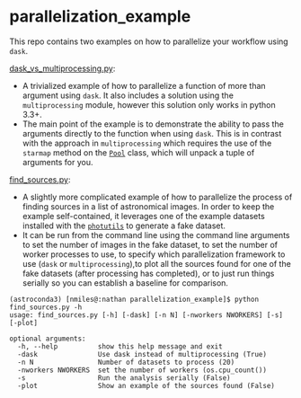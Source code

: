 # parallelization_example
This repo contains two examples on how to parallelize your workflow using `dask`. 

[dask_vs_multiprocessing.py](https://github.com/nmiles2718/parallelization_example/blob/master/dask_vs_multiprocessing.py):
 - A trivialized example of how to parallelize a function of more than argument using `dask`. It also includes a solution using the `multiprocessing` module, however this solution only works in python 3.3+. 
 - The main point of the example is to demonstrate the ability to pass the arguments directly to the function when using `dask`. This is in contrast with the approach in `multiprocessing` which requires the use of the `starmap` method on the [`Pool`](https://docs.python.org/3/library/multiprocessing.html?highlight=pool#module-multiprocessing.pool) class, which will unpack a tuple of arguments for you. 

[find_sources.py]():
- A slightly more complicated example of how to parallelize the process of finding sources in a list of astronomical images. In order to keep the example self-contained, it leverages one of the example datasets installed with the [`photutils`](https://photutils.readthedocs.io/en/stable/) to generate a fake dataset.
- It can be run from the command line using the command line arguments to set the number of images in the fake dataset, to set the number of worker processes to use, to specify which parallelization framework to use (`dask` or `multiprocessing`),to plot all the sources found for one of the fake datasets (after processing has completed), or to just run things serially so you can establish a baseline for comparison. 

```console 
(astroconda3) [nmiles@:nathan parallelization_example]$ python find_sources.py -h
usage: find_sources.py [-h] [-dask] [-n N] [-nworkers NWORKERS] [-s] [-plot]

optional arguments:
  -h, --help          show this help message and exit
  -dask               Use dask instead of multiprocessing (True)
  -n N                Number of datasets to process (20)
  -nworkers NWORKERS  set the number of workers (os.cpu_count())
  -s                  Run the analysis serially (False)
  -plot               Show an example of the sources found (False)
  ```
